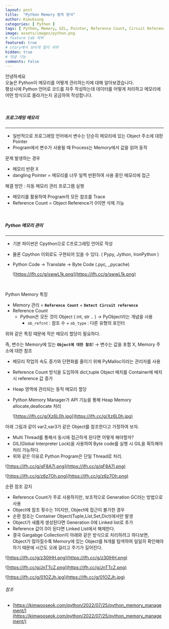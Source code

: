 ```yaml
---
layout: post
title:  "Python Memory 동작 방식"
author: Kimuksung
categories: [ Python ]
tags: [ Python, Memory, GIL, Pointer, Reference Count, Circuit Reference ]
image: assets/images/python.png
# feature tab 여부
featured: true
# story에서 보이게 할지 여부
hidden: true
# 댓글 기능
comments: False
---
```


안녕하세요  
오늘은 Python이 메모리를 어떻게 관리하는지에 대해 알아보겠습니다.  
평상시에 Python 언어로 코드를 자주 작성하는데 데이터를 어떻게 처리하고 메모리에 어떤 방식으로 올라가는지 궁금하여 작성합니다.

<br>

##### 프로그래밍 메모리
---
- 일반적으로 프로그래밍 언어에서 변수는 단순히 메모리에 있는 Object 주소에 대한 Pointer  
- Program에서 변수가 사용될 때 Process는 Memory에서 값을 읽어 동작

문제 발생하는 경우
- 메모리 반환 X
- dangling Pointer = 메모리를 너무 일찍 반환하여 사용 중인 메모리에 접근

해결 방안 : 자동 메모리 관리 프로그램 실행

- 메모리를 활용하여 Program의 모든 참조를 Trace
- Reference Count = Object Reference가 0이면 삭제 가능

<br>

##### Python 메모리 관리
---
- 기본 파이썬은 Cpython으로 C프로그래밍 언어로 작성
- 물론 Cpython 이외로도 구현되어 있을 수 있다. ( Pypy, Jython, IronPython )
- Python Code → Translate → Byte Code (.pyc, _pycache)
    
    ![https://ifh.cc/g/swwL1k.png](https://ifh.cc/g/swwL1k.png)
    
<br>

Python Memory 특징  
- Memory 관리 = **`Reference Count`** + **`Detect Circuit reference`**    
- Reference Count  
    - Python은 모든 것이 Object ( int, str .. ) → PyObject라는 개념을 사용
        - `ob_refcnt` : 참조 수 + `ob_type` : 다른 유형의 포인터

위와 같은 특징 때문에 작은 메모리 할당이 필요하다.

즉, 변수는 Memory에 있는 **`Object에 대한 참조`**! → 변수는 값을 포함 X, Memory 주소에 대한 참조

- 메모리 작업의 속도 증가와 단편화를 줄이기 위해 PyMalloc이라는 관리자를 사용
- Reference Count 방식을 도입하여 dict,tuple Object 배치를 Container에 배치 시 reference 값 증가
- Heap 영역에 관리되는 동적 메모리 할당
- Python Memory Manager가 API 기능을 통해 Heap Memory allocate,deallocate 처리
    
    ![https://ifh.cc/g/Xz6L0h.jpg](https://ifh.cc/g/Xz6L0h.jpg)
    

아래 그림과 같이 var2,var3가 같은 Object를 참조한다고 가정하여 보자.

- Multi Thread를 통해서 동시에 접근하게 된다면 어떻게 해야할까?
- GIL(Global Interpreter Lock)을 사용하여 Byte code를 실행 시 GIL을 획득해야 처리 가능하다.
- 위와 같은 이유로 Python Program은 단일 Thread로 처리.

![https://ifh.cc/g/qF8A7l.png](https://ifh.cc/g/qF8A7l.png)

![https://ifh.cc/g/z6z7Oh.png](https://ifh.cc/g/z6z7Oh.png)

순환 참조 감지

- Reference Count가 주로 사용하지만, 보조적으로 Generation GC라는 방법으로 사용
- Object에 참조 횟수는 1이지만, Object에 접근이 불가한 경우
- 순환 참조는 Container Object(Tuple,List,Set,Dict)에서만 발생
- Object가 새롭게 생성된다면 Generation 0에 Linked list로 추가
- Reference 값이 0이 된다면 Linked List에서 해제한다.
- 결국 Gargabge Collection이 아래와 같은 방식으로 처리하려고 하다보면, Object가 많아질수록 Memory에 있는 Object를 N개를 탐색하여 일일히 확인해야하기 때문에 시간도 오래 걸리고 주기가 길어진다.

![https://ifh.cc/g/z30lHH.png](https://ifh.cc/g/z30lHH.png)

![https://ifh.cc/g/JnTTcZ.png](https://ifh.cc/g/JnTTcZ.png)

![https://ifh.cc/g/01OZJh.jpg](https://ifh.cc/g/01OZJh.jpg)


###### 참조

- [https://kimwooseok.com/python/2022/07/25/python_memory_management/](https://kimwooseok.com/python/2022/07/25/python_memory_management/)